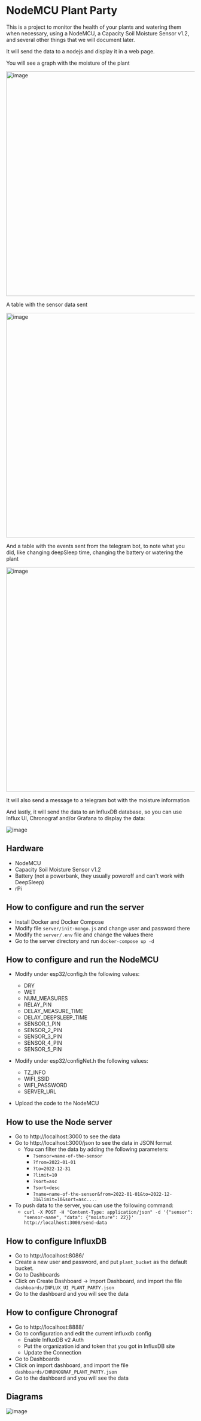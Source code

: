 NodeMCU Plant Party
===================

This is a project to monitor the health of your plants and watering them when
necessary, using a NodeMCU, a Capacity Soil Moisture Sensor v1.2, and several
other things that we will document later.

It will send the data to a nodejs and display it in a web page.

You will see a graph with the moisture of the plant

<img width="600" alt="image" src="https://user-images.githubusercontent.com/709594/235131310-063c0790-97c1-4e50-b008-6ed17378c3c9.png">

A table with the sensor data sent

<img width="600" alt="image" src="https://user-images.githubusercontent.com/709594/232586280-2d8a2815-c675-48e9-9ae7-ff0f2ec3878a.png">

And a table with the events sent from the telegram bot, to note what you did, like changing deepSleep time, changing the battery or watering the plant

<img width="600" alt="image" src="https://user-images.githubusercontent.com/709594/232586758-4770dcd7-c05d-4d11-9a6a-41409981c88f.png">

It will also send a message to a telegram bot with the moisture information

And lastly, it will send the data to an InfluxDB database, so you can use Influx UI, Chronograf and/or Grafana to display the data:

![image](https://github.com/Robotologa-y-Rascateclas/nodemcu-plant-party/assets/709594/02ce1e9b-3495-42cd-829c-bc434c758adf)


## Hardware

* NodeMCU
* Capacity Soil Moisture Sensor v1.2
* Battery (not a powerbank, they usually poweroff and can't work with DeepSleep)
* rPi

## How to configure and run the server

* Install Docker and Docker Compose
* Modify file `server/init-mongo.js` and change user and password there
* Modify the `server/.env` file and change the values there
* Go to the server directory and run `docker-compose up -d`

## How to configure and run the NodeMCU

* Modify under esp32/config.h the following values:
  * DRY
  * WET
  * NUM_MEASURES
  * RELAY_PIN
  * DELAY_MEASURE_TIME
  * DELAY_DEEPSLEEP_TIME
  * SENSOR_1_PIN
  * SENSOR_2_PIN
  * SENSOR_3_PIN
  * SENSOR_4_PIN
  * SENSOR_5_PIN

* Modify under esp32/configNet.h the following values:
  * TZ_INFO
  * WIFI_SSID
  * WIFI_PASSWORD
  * SERVER_URL

* Upload the code to the NodeMCU

## How to use the Node server

* Go to http://localhost:3000 to see the data
* Go to http://localhost:3000/json to see the data in JSON format
  * You can filter the data by adding the following parameters:
    * `?sensor=name-of-the-sensor`
    * `?from=2022-01-01`
    * `?to=2022-12-31`
    * `?limit=10`
    * `?sort=asc`
    * `?sort=desc`
    * `?name=name-of-the-sensor&from=2022-01-01&to=2022-12-31&limit=10&sort=asc....`
* To push data to the server, you can use the following command:
  * `curl -X POST -H "Content-Type: application/json" -d '{"sensor": "sensor-name", "data": {"moisture": 22}}' http://localhost:3000/send-data`

## How to configure InfluxDB

* Go to http://localhost:8086/
* Create a new user and password, and put `plant_bucket` as the default bucket.
* Go to Dashboards
* Click on Create Dashboard -> Import Dashboard, and import the file `dashboards/INFLUX_UI_PLANT_PARTY.json`
* Go to the dashboard and you will see the data

## How to configure Chronograf

* Go to http://localhost:8888/
* Go to configuration and edit the current influxdb config
  + Enable InfluxDB v2 Auth
  + Put the organization id and token that you got in InfluxDB site
  + Update the Connection
* Go to Dashboards
* Click on import dashboard, and import the file `dashboards/CHRONOGRAF_PLANT_PARTY.json`
* Go to the dashboard and you will see the data

## Diagrams

![image](https://github.com/Robotologa-y-Rascateclas/nodemcu-plant-party/assets/709594/91287d70-88bc-44a3-bdb5-a242cf68ec3b)
